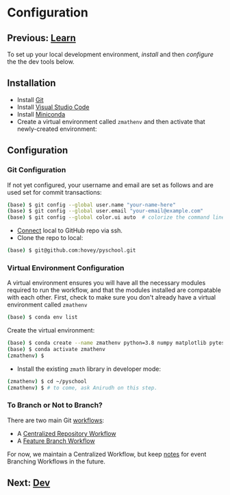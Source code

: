 # Configuration

## Previous: [Learn](learn.md)

To set up your local development environment, *install* and 
then *configure* the the dev tools below.

## Installation

* Install [Git](https://git-scm.com/)
* Install [Visual Studio Code](https://code.visualstudio.com/)
* Install [Miniconda](https://docs.conda.io/en/latest/miniconda.html)
* Create a virtual environment called `zmathenv` and then activate that newly-created environment:

## Configuration

### Git Configuration

If not yet configured, your username and email are set as follows
and are used set for commit transactions:

```bash
(base) $ git config --global user.name "your-name-here"
(base) $ git config --global user.email "your-email@example.com"  
(base) $ git config --global color.ui auto  # colorize the command line interface 
```

* [Connect](https://docs.github.com/en/free-pro-team@latest/github/authenticating-to-github/connecting-to-github-with-ssh) local to GitHub repo via ssh.
* Clone the repo to local:

```bash
(base) $ git@github.com:hovey/pyschool.git
```

### Virtual Environment Configuration

A virtual environment ensures you will have all the necessary modules required to run the workflow, and that
the modules installed are compatable with each other.  First, check to make sure you don't already have a
virtual environment called `zmathenv` 

```bash
(base) $ conda env list
```

Create the virtual environment:

```bash 
(base) $ conda create --name zmathenv python=3.8 numpy matplotlib pytest pytest-cov flake8 black pylint
(base) $ conda activate zmathenv
(zmathenv) $
```

* Install the existing `zmath` library in developer mode:

```bash
(zmathenv) $ cd ~/pyschool
(zmathenv) $ # to come, ask Anirudh on this step.
```

### To Branch or Not to Branch?

There are two main Git [workflows](https://www.atlassian.com/git/tutorials/comparing-workflows):

* A [Centralized Repository Workflow](https://www.atlassian.com/git/tutorials/comparing-workflows#centralized-workflow)
* A [Feature Branch Workflow](https://www.atlassian.com/git/tutorials/comparing-workflows/feature-branch-workflow)

For now, we maintain a Centralized Workflow, but keep [notes](branching.md) for event Branching Workflows in the future.

## Next: [Dev](dev.md)
